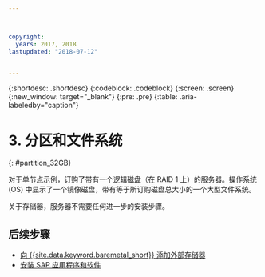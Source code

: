 ```yaml
---



copyright:
  years: 2017, 2018
lastupdated: "2018-07-12"


---
```


{:shortdesc: .shortdesc}
{:codeblock: .codeblock}
{:screen: .screen}
{:new_window: target="_blank"}
{:pre: .pre}
{:table: .aria-labeledby="caption"}

# 3. 分区和文件系统
{: #partition_32GB}

对于单节点示例，订购了带有一个逻辑磁盘（在 RAID 1 上）的服务器。操作系统 (OS) 中显示了一个镜像磁盘，带有等于所订购磁盘总大小的一个大型文件系统。

关于存储器，服务器不需要任何进一步的安装步骤。

## 后续步骤

  * [向 {{site.data.keyword.baremetal_short}} 添加外部存储器](/docs/infrastructure/sap-netweaver-ms-qrg/ms-provisioning-external-storage-to-your-server.html)
  * [安装 SAP 应用程序和软件](/docs/infrastructure/sap-netweaver-ms-qrg/ms-installing-your-SAP-landscape.html)
